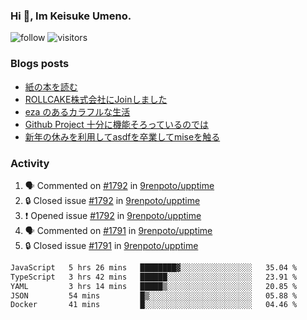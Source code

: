 ### Hi 👋, Im Keisuke Umeno.

<!--
**9renpoto/9renpoto** is a ✨ _special_ ✨ repository because its `README.md` (this file) appears on your GitHub profile.

Here are some ideas to get you started:

- 🔭 I’m currently working on ...
- 🌱 I’m currently learning ...
- 👯 I’m looking to collaborate on ...
- 🤔 I’m looking for help with ...
- 💬 Ask me about ...
- 📫 How to reach me: ...
- 😄 Pronouns: ...
- ⚡ Fun fact: ...
-->

![follow](https://img.shields.io/github/followers/9renpoto?label=Follow&style=social)
![visitors](https://komarev.com/ghpvc/?username=9renpoto&label=Profile%20views&color=0e75b6&style=flat)

### Blogs posts

<!-- BLOG-POST-LIST:START -->
- [紙の本を読む](https://9renpoto.win/entry/2024/02/25/reading-papar-book)
- [ROLLCAKE株式会社にJoinしました](https://9renpoto.win/entry/2024/02/11/join)
- [eza のあるカラフルな生活](https://9renpoto.win/entry/2024/02/01/eza)
- [Github Project 十分に機能そろっているのでは](https://9renpoto.win/entry/2024/01/14/gh-projects)
- [新年の休みを利用してasdfを卒業してmiseを触る](https://9renpoto.win/entry/2024/01/07/mise)
<!-- BLOG-POST-LIST:END -->

### Activity

<!--START_SECTION:activity-->
1. 🗣 Commented on [#1792](https://github.com/9renpoto/upptime/issues/1792#issuecomment-2005363316) in [9renpoto/upptime](https://github.com/9renpoto/upptime)
2. 🔒 Closed issue [#1792](https://github.com/9renpoto/upptime/issues/1792) in [9renpoto/upptime](https://github.com/9renpoto/upptime)
3. ❗ Opened issue [#1792](https://github.com/9renpoto/upptime/issues/1792) in [9renpoto/upptime](https://github.com/9renpoto/upptime)
4. 🗣 Commented on [#1791](https://github.com/9renpoto/upptime/issues/1791#issuecomment-2005155969) in [9renpoto/upptime](https://github.com/9renpoto/upptime)
5. 🔒 Closed issue [#1791](https://github.com/9renpoto/upptime/issues/1791) in [9renpoto/upptime](https://github.com/9renpoto/upptime)
<!--END_SECTION:activity-->

<!--START_SECTION:waka-->

```txt
JavaScript   5 hrs 26 mins   ████████▓░░░░░░░░░░░░░░░░   35.04 %
TypeScript   3 hrs 42 mins   ██████░░░░░░░░░░░░░░░░░░░   23.91 %
YAML         3 hrs 14 mins   █████▒░░░░░░░░░░░░░░░░░░░   20.85 %
JSON         54 mins         █▒░░░░░░░░░░░░░░░░░░░░░░░   05.88 %
Docker       41 mins         █░░░░░░░░░░░░░░░░░░░░░░░░   04.46 %
```

<!--END_SECTION:waka-->
